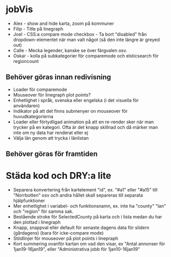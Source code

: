 # jobVis

* Alex - show and hide karta, zoom på kommuner
* Filip - Title på linegraph
* Joel -  CSS:a compare mode checkbox - Ta bort "disabled" från dropdown-elementet när man valt något (så den inte längre är greyed out)
* Calle - Mecka legender, kanske se över färgvalen osv.
* Oskar - kolla på subkategorier för comparemode och elsticsearch för regioncount

## Behöver göras innan redivisning
* Loader för comparemode
* Mouseover för linegraph plot points?
* Enhetlighet i språk, svenska eller engelska (i det visuella för användaren)
* Indikator på att det finns submenyer on mouseover för huvudkategorierna
* Loader eller förtydligad animation på att en re-render sker när man trycker på en kategori. Ofta är det knapp skillnad och då märker man inte om ny data har renderat eller ej
* Välja län genom att trycka i länlistan

## Behöver göras för framtiden
# Städa kod och DRY:a lite
* Separera konvertering från kartelement "id", ex. "#a1" eller "#a15" till "Norrbotten" osv och andra hållet skall separeras till separata hjälpfunktioner
* Mer enhetlighet i variabel- och funktionsnamn, ex. inte ha "county" "lan" och "region" för samma sak.
* Bestående stroke för SelectedCounty på karta och i lista medan du har den plottad i linegraph
* Knapp, snappval eller default för senaste dagens data för slidern (gårdagens) (bara för icke-compare mode)
* Stödlinjer för mouseover på plot points i linepraph
* Kort summering ovanför kartan om vad den visar, ex "Antal annonser för 1jan19-16jan19", eller "Administrativa jobb för 1jan10-16jan19"
